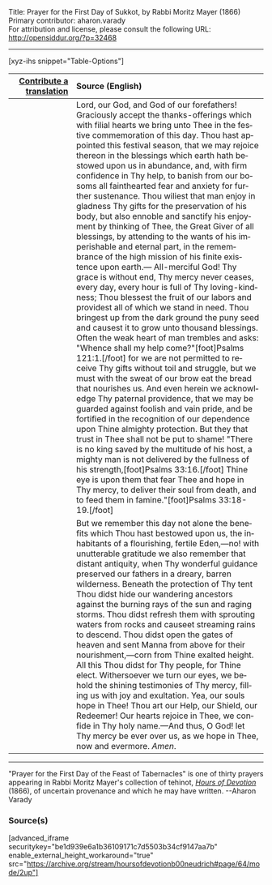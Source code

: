 <html>
<head></head>
<body>
Title: Prayer for the First Day of Sukkot, by Rabbi Moritz Mayer (1866)<br />
Primary contributor: aharon.varady<br />
For attribution and license, please consult the following URL: <a href="http://opensiddur.org/?p=32468">http://opensiddur.org/?p=32468</a>
<p />
<hr />

[xyz-ihs snippet="Table-Options"]<table style="margin-left: auto; margin-right: auto;" class="draggable">
<thead><tr><th id="x" style="text-align: right;"><a href="/contributing/upload/">Contribute a translation</a></th><th style="text-align: left;">Source (English)</th></tr></thead>
<tbody>
<tr><td style="vertical-align:top;" width="25%">
<div class="liturgy" lang="he">

</span></div></td>
 
<td style="vertical-align:top;">
<div class="english" lang="en">
Lord, our God, and God of our forefathers! Graciously accept the thanks-offerings which with filial hearts we bring unto Thee in the festive commemoration of this day. Thou hast appointed this festival season, that we may rejoice thereon in the blessings which earth hath bestowed upon us in abundance, and, with firm confidence in Thy help, to banish from our bosoms all fainthearted fear and anxiety for further sustenance. Thou wiliest that man enjoy in gladness Thy gifts for the preservation of his body, but also ennoble and sanctify his enjoyment by thinking of Thee, the Great Giver of all blessings, by attending to the wants of his imperishable and eternal part, in the remembrance of the high mission of his finite existence upon earth.— All-merciful God! Thy grace is without end, Thy mercy never ceases, every day, every hour is full of Thy loving-kindness; Thou blessest the fruit of our labors and providest all of which we stand in need. Thou bringest up from the dark ground the puny seed and causest it to grow unto thousand blessings. Often the weak heart of man trembles and asks: "Whence shall my help come?"[foot]Psalms 121:1.[/foot] for we are not permitted to receive Thy gifts without toil and struggle, but we must with the sweat of our brow eat the bread that nourishes us. And even herein we acknowledge Thy paternal providence, that we may be guarded against foolish and vain pride, and be fortified in the recognition of our dependence upon Thine almighty protection. But they that trust in Thee shall not be put to shame! "There is no king saved by the multitude of his host, a mighty man is not delivered by the fullness of his strength,[foot]Psalms 33:16.[/foot] Thine eye is upon them that fear Thee and hope in Thy mercy, to deliver their soul from death, and to feed them in famine."[foot]Psalms 33:18-19.[/foot] 
</div></td></tr>


<tr><td style="vertical-align:top;">
<div class="liturgy" lang="he">

</span></div></td>
 
<td style="vertical-align:top;">
<div class="english" lang="en">
But we remember this day not alone the benefits which Thou hast bestowed upon us, the inhabitants of a flourishing, fertile Eden,—no! with unutterable gratitude we also remember that distant antiquity, when Thy wonderful guidance preserved our fathers in a dreary, barren wilderness. Beneath the protection of Thy tent Thou didst hide our wandering ancestors against the burning rays of the sun and raging storms. Thou didst refresh them with sprouting waters from rocks and causeet streaming rains to descend. Thou didst open the gates of heaven and sent Manna from above for their nourishment,—corn from Thine exalted height. All this Thou didst for Thy people, for Thine elect. Withersoever we turn our eyes, we behold the shining testimonies of Thy mercy, filling us with joy and exultation. Yea, our souls hope in Thee! Thou art our Help, our Shield, our Redeemer! Our hearts rejoice in Thee, we confide in Thy holy name.—And thus, O God! let Thy mercy be ever over us, as we hope in Thee, now and evermore. <em>Amen</em>. 
</div></td></tr>
</tbody></table>

<hr />

"Prayer for the First Day of the Feast of Tabernacles" is one of thirty prayers appearing in Rabbi Moritz Mayer's collection of tehinot, <em><a href="/?p=3692">Hours of Devotion</a></em> (1866), of uncertain provenance and which he may have written. --Aharon Varady

<h3>Source(s)</h3>

[advanced_iframe securitykey="be1d939e6a1b36109171c7d5503b34cf9147aa7b" enable_external_height_workaround="true" src="https://archive.org/stream/hoursofdevotionb00neudrich#page/64/mode/2up"]

&nbsp;
</body>
</html>